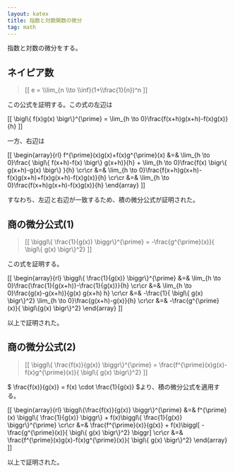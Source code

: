 ```yaml
---
layout: katex
title: 指数と対数関数の微分
tag: math
---
```

指数と対数の微分をする。

## ネイピア数 ##

<blockquote>
[[ e = \\lim_{n \\to \\inf}(1+\\frac{1}{n})^n ]]
</blockquote>

この公式を証明する。この式の左辺は

[[ \\bigl\\\{ f(x)g(x) \bigr\\\}^{\\prime} =  \\lim_{h \\to 0}\\frac{f(x+h)g(x+h)-f(x)g(x)}{h} ]]

一方、右辺は

[[ \\begin{array}{rl} f^{\\prime}(x)g(x)+f(x)g^{\\prime}(x) &=& \\lim_{h \\to 0}\\frac{ \\bigl\\\{ f(x+h)-f(x) \\bigr\\\} g(x+h)}{h} + \\lim_{h \\to 0}\\frac{f(x) \\bigr\\\{ g(x+h)-g(x) \\bigr\\\} }{h} \\cr\\cr &=& \\lim_{h \\to 0}\\frac{f(x+h)g(x+h)-f(x)g(x+h)+f(x)g(x+h)-f(x)g(x)}{h} \\cr\\cr &=& \\lim_{h \\to 0}\\frac{f(x+h)g(x+h)-f(x)g(x)}{h} \\end{array} ]]

すなわち、左辺と右辺が一致するため、積の微分公式が証明された。

## 商の微分公式(1) ##

<blockquote>
[[ \biggl\{ \frac{1}{g(x)} \biggr\}^{\prime} = -\frac{g^{\prime}(x)}{ \bigl\{ g(x) \bigr\}^2} ]]
</blockquote>

この式を証明する。

[[ \\begin{array}{rl} \\biggl\\\{ \\frac{1}{g(x)} \\biggr\\\}^{\\prime} &=& \\lim_{h \\to 0}\\frac{\\frac{1}{g(x+h)}-\\frac{1}{g(x)}}{h} \\cr\\cr &=& \\lim_{h \\to 0}\\frac{g(x)-g(x+h)}{g(x) g(x+h) h} \\cr\\cr  &=& -\\frac{1}{ \\bigl\\\{ g(x) \\bigr\\\}^2} \\lim_{h \\to 0}\\frac{g(x+h)-g(x)}{h} \\cr\\cr &=& -\\frac{g^{\\prime}(x)}{ \\bigl\\\{g(x) \\bigr\\\}^2} \end{array} ]]

以上で証明された。

## 商の微分公式(2) ##

<blockquote>
[[ \biggl\{ \frac{f(x)}{g(x)} \biggr\}^{\prime} = \frac{f^{\prime}(x)g(x)-f(x)g^{\prime}(x)}{ \bigl\{ g(x) \bigr\}^2} ]]
</blockquote>

$ \frac{f(x)}{g(x)} = f(x) \cdot \frac{1}{g(x)} $より、積の微分公式を適用する。

[[ \\begin{array}{rl} \\biggl\\\{\frac{f(x)}{g(x)} \biggr\\\}^{\\prime} &=&  f^{\\prime}(x) \\biggl\\\{ \\frac{1}{g(x)} \\biggr\\\} + f(x)\\biggl\\\{ \\frac{1}{g(x)} \\biggr\\\}^{\\prime} \\cr\\cr &=& \\frac{f^{\\prime}(x)}{g(x)} + f(x)\\biggl[ -\\frac{g^{\\prime}(x)}{ \\bigl\\\{ g(x) \\bigr\\\}^2} \\biggr]  \\cr\\cr &=& \frac{f^{\\prime}(x)g(x)-f(x)g^{\\prime}(x)}{ \\bigl\\\{ g(x) \\bigr\\\}^2} \\end{array} ]]

以上で証明された。
